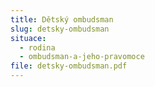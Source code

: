 ```yaml
---
title: Dětský ombudsman
slug: detsky-ombudsman
situace:
  - rodina
  - ombudsman-a-jeho-pravomoce
file: detsky-ombudsman.pdf
---
```


